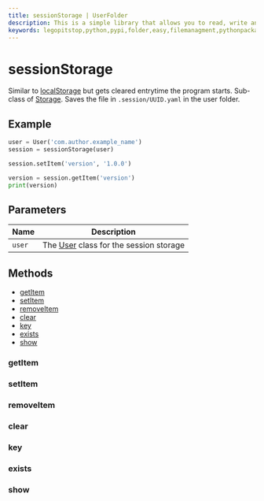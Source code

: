 ```yaml
---
title: sessionStorage | UserFolder
description: This is a simple library that allows you to read, write and create files within your own folder inside the user folder `C:/User/USER/.python/PACKAGE_ID`
keywords: legopitstop,python,pypi,folder,easy,filemanagment,pythonpackage,userfolder
---
```


# sessionStorage

Similar to [localStorage](./localStorage) but gets cleared entrytime the program starts. Sub-class of [Storage](/userfolder/Storage). Saves the file in `.session/UUID.yaml` in the user folder.

## Example

```py
user = User('com.author.example_name')
session = sessionStorage(user)

session.setItem('version', '1.0.0')

version = session.getItem('version')
print(version)
```

## Parameters

| Name   | Description                                                |
| ------ | ---------------------------------------------------------- |
| `user` | The [User](/userfolder/User) class for the session storage |

## Methods

- [getItem](#getitem)
- [setItem](#setitem)
- [removeItem](#removeitem)
- [clear](#clear)
- [key](#key)
- [exists](#exists)
- [show](#show)

### getItem

### setItem

### removeItem

### clear

### key

### exists

### show

